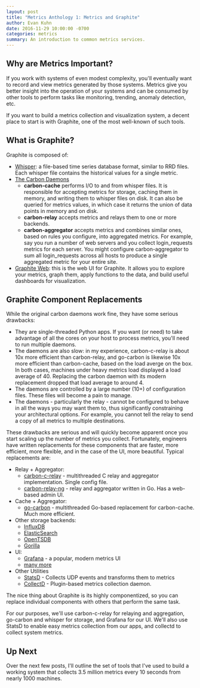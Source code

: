 ```yaml
---
layout: post
title: "Metrics Anthology 1: Metrics and Graphite"
author: Evan Kuhn
date: 2016-11-29 10:00:00 -0700
categories: metrics
summary: An introduction to common metrics services.
---
```

## Why are Metrics Important?

If you work with systems of even modest complexity, you'll eventually want to record and view metrics generated by those systems. Metrics give you better insight into the operation of your systems and can be consumed by other tools to perform tasks like monitoring, trending, anomaly detection, etc.

If you want to build a metrics collection and visualization system, a decent place to start is with Graphite, one of the most well-known of such tools.

## What is Graphite?

Graphite is composed of:

- [Whisper](https://github.com/graphite-project/whisper): a file-based time series database format, similar to RRD files. Each whisper file contains the historical values for a single metric.
- [The Carbon Daemons](https://github.com/graphite-project/carbon)
  - **carbon-cache** performs I/O to and from whisper files. It is responsible for accepting metrics for storage, caching them in memory, and writing them to whisper files on disk. It can also be queried for metrics values, in which case it returns the union of data points in memory and on disk.
  - **carbon-relay** accepts metrics and relays them to one or more backends.
  - **carbon-aggregator** accepts metrics and combines similar ones, based on rules you configure, into aggregated metrics. For example, say you run a number of web servers and you collect login_requests metrics for each server. You might configure carbon-aggregator to sum all login_requests across all hosts to produce a single aggregated metric for your entire site.
- [Graphite Web](https://github.com/graphite-project/graphite-web): this is the web UI for Graphite. It allows you to explore your metrics, graph them, apply functions to the data, and build useful dashboards for visualization.

## Graphite Component Replacements

While the original carbon daemons work fine, they have some serious drawbacks:

- They are single-threaded Python apps.  If you want (or need) to take advantage of all the cores on your host to process metrics, you'll need to run multiple daemons.
- The daemons are also slow: in my experience, carbon-c-relay is about 10x more efficient than carbon-relay, and go-carbon is likewise 10x more efficient than carbon-cache, based on the load averge on the box.  In both cases, machines under heavy metrics load displayed a load average of 40.  Replacing the carbon daemon with its modern replacement dropped that load average to around 4.
- The daemons are controlled by a large number (10+) of configuration files. These files will become a pain to manage.
- The daemons - particularly the relay - cannot be configured to behave in all the ways you may want them to, thus significantly constraining your architectural options. For example, you cannot tell the relay to send a copy of all metrics to multiple destinations.

These drawbacks are serious and will quickly become apparent once you start scaling up the number of metrics you collect.  Fortunately, engineers have written replacements for these components that are faster, more efficient, more flexible, and in the case of the UI, more beautiful.  Typical replacements are:

- Relay + Aggregator:
  - [carbon-c-relay](https://github.com/grobian/carbon-c-relay) - multithreaded C relay and aggregator implementation.  Single config file.
  - [carbon-relay-ng](https://github.com/graphite-ng/carbon-relay-ng) - relay and aggregator written in Go. Has a web-based admin UI.
- Cache + Aggregator:
  - [go-carbon](https://github.com/lomik/go-carbon) - multithreaded Go-based replacement for carbon-cache. Much more efficient.
- Other storage backends:
  - [InfluxDB](https://www.influxdata.com/)
  - [ElasticSearch](https://github.com/elastic/elasticsearch)
  - [OpenTSDB](http://opentsdb.net/)
  - [Gorilla](https://blog.acolyer.org/2016/05/03/gorilla-a-fast-scalable-in-memory-time-series-database/)
- UI:
  - [Grafana](http://grafana.org/) - a popular, modern metrics UI
  - [many more](http://dashboarddude.com/blog/2013/01/23/dashboards-for-graphite/)
- Other Utilities
  - [StatsD](https://github.com/etsy/statsd) - Collects UDP events and transforms them to metrics
  - [CollectD](https://collectd.org/) - Plugin-based metrics collection daemon.

The nice thing about Graphite is its highly componentized, so you can replace individual components with others that perform the same task.

For our purposes, we'll use carbon-c-relay for relaying and aggregation, go-carbon and whisper for storage, and Grafana for our UI.  We'll also use StatsD to enable easy metrics collection from our apps, and collectd to collect system metrics.

## Up Next

Over the next few posts, I'll outline the set of tools that I've used to build a working system that collects 3.5 million metrics every 10 seconds from nearly 1000 machines.
